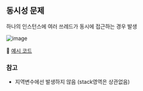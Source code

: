 ## 동시성 문제

하나의 인스턴스에 여러 쓰레드가 동시에 접근하는 경우 발생

![image](https://user-images.githubusercontent.com/57944099/208605176-598bd7d8-dcfc-4933-8c84-084b3078a629.png)

📌 [예시 코드](https://github.com/dldbdud314/spring-TIL/blob/main/springcore-advanced/advanced/src/test/java/hello/advanced/trace/threadlocal/FieldServiceTest.java)

### 참고

- 지역변수에선 발생하지 않음 (stack영역은 상관없음)
